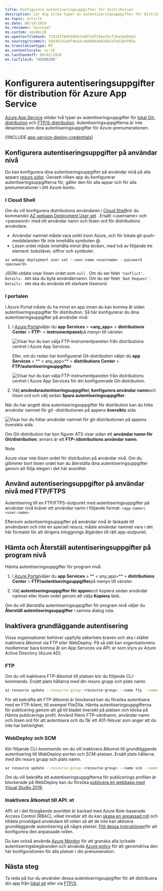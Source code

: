 ```yaml
---
title: Konfigurera autentiseringsuppgifter för distribution
description: Lär dig vilka typer av autentiseringsuppgifter för distributionen som finns Azure App Service och hur du konfigurerar och använder dem.
ms.topic: article
ms.date: 08/14/2019
ms.reviewer: byvinyal
ms.custom: seodec18
ms.openlocfilehash: 739325f66594667c6973df356e2bcf26a3eb056d
ms.sourcegitcommit: 58d3b3314df4ba3cabd4d4a6016b22fa5264f05a
ms.translationtype: MT
ms.contentlocale: sv-SE
ms.lasthandoff: 09/02/2020
ms.locfileid: "89300280"
---
```

# <a name="configure-deployment-credentials-for-azure-app-service"></a>Konfigurera autentiseringsuppgifter för distribution för Azure App Service
[Azure App Service](https://go.microsoft.com/fwlink/?LinkId=529714) stöder två typer av autentiseringsuppgifter för [lokal Git-distribution](deploy-local-git.md) och [FTP/S-distribution](deploy-ftp.md). Autentiseringsuppgifterna är inte desamma som dina autentiseringsuppgifter för Azure-prenumerationen.

[!INCLUDE [app-service-deploy-credentials](../../includes/app-service-deploy-credentials.md)]

## <a name="configure-user-level-credentials"></a><a name="userscope"></a>Konfigurera autentiseringsuppgifter på användar nivå

Du kan konfigurera dina autentiseringsuppgifter på användar nivå på alla appars [resurs sidor](../azure-resource-manager/management/manage-resources-portal.md#manage-resources). Oavsett vilken app du konfigurerar autentiseringsuppgifterna för, gäller den för alla appar och för alla prenumerationer i ditt Azure-konto. 

### <a name="in-the-cloud-shell"></a>I Cloud Shell

Om du vill konfigurera distributions användaren i [Cloud Shell](https://shell.azure.com)kör du kommandot [AZ webapp Deployment User set](/cli/azure/webapp/deployment/user?view=azure-cli-latest#az-webapp-deployment-user-set) . Ersätt \<username> och \<password> med ett användar namn och lösen ord för distributions användare. 

- Användar namnet måste vara unikt inom Azure, och för lokala git-push-meddelanden får inte innehålla symbolen @. 
- Lösen ordet måste innehålla minst åtta tecken, med två av följande tre element: bokstäver, siffror och symboler. 

```azurecli-interactive
az webapp deployment user set --user-name <username> --password <password>
```

JSON-utdata visar lösen ordet som `null` . Om du ser felet `'Conflict'. Details: 409` ska du byta användarnamn. Om du ser felet `'Bad Request'. Details: 400` ska du använda ett starkare lösenord. 

### <a name="in-the-portal"></a>I portalen

I Azure Portal måste du ha minst en app innan du kan komma åt sidan autentiseringsuppgifter för distribution. Så här konfigurerar du dina autentiseringsuppgifter på användar nivå:

1. I [Azure Portal](https://portal.azure.com)väljer du **app Services**  >  **\<any_app>**  >  **distributions Center**  >  **FTP-**  >  **instrumentpanel**på menyn till vänster.

    ![Visar hur du kan välja FTP-instrumentpanelen från distributions centret i Azure App Services.](./media/app-service-deployment-credentials/access-no-git.png)

    Eller, om du redan har konfigurerat Git-distribution väljer du **app Services**  >  ** &lt; any_app>**  >  **distributions Center**  >  **FTP/autentiseringsuppgifter**.

    ![Visar hur du kan välja FTP-instrumentpanelen från distributions centret i Azure App Services för din konfigurerade Git-distribution.](./media/app-service-deployment-credentials/access-with-git.png)

2. Välj **användarautentiseringsuppgifter, konfigurera användar namn**och lösen ord och välj sedan **Spara autentiseringsuppgifter**.

När du har angett dina autentiseringsuppgifter för distribution kan du hitta användar namnet för *git* -distributionen på appens **översikts** sida.

![Visar hur du hittar användar namnet för git-distributionen på appens översikts sida.](./media/app-service-deployment-credentials/deployment_credentials_overview.png)

Om Git-distribution har kon figurer ATS visar sidan ett **användar namn för Git/distribution**; annars är ett **FTP-/distributions användar namn**.

> [!NOTE]
> Azure visar inte lösen ordet för distribution på användar nivå. Om du glömmer bort lösen ordet kan du återställa dina autentiseringsuppgifter genom att följa stegen i det här avsnittet.
>
> 

## <a name="use-user-level-credentials-with-ftpftps"></a>Använd autentiseringsuppgifter på användar nivå med FTP/FTPS

Autentisering till en FTP/FTPS-slutpunkt med autentiseringsuppgifter på användar nivå kräver ett användar namn i följande format: `<app-name>\<user-name>`

Eftersom autentiseringsuppgifter på användar nivå är länkade till användaren och inte en speciell resurs, måste användar namnet vara i det här formatet för att dirigera inloggnings åtgärden till rätt app-slutpunkt.

## <a name="get-and-reset-app-level-credentials"></a><a name="appscope"></a>Hämta och Återställ autentiseringsuppgifter på program nivå
Hämta autentiseringsuppgifter för program nivå:

1. I [Azure Portal](https://portal.azure.com)väljer du **app Services**  >  ** &lt; any_app>**  >  **distributions Center**  >  **FTP/autentiseringsuppgifter**på menyn till vänster.

2. Välj **autentiseringsuppgifter för appen**och kopiera sedan användar namnet eller lösen ordet genom att välja **Kopiera** länk.

Om du vill återställa autentiseringsuppgifter för program nivå väljer du **Återställ autentiseringsuppgifter** i samma dialog ruta.

## <a name="disable-basic-authentication"></a>Inaktivera grundläggande autentisering

Vissa organisationer behöver uppfylla säkerhets kraven och ska i stället inaktivera åtkomst via FTP eller WebDeploy. På så sätt kan organisationens medlemmar bara komma åt sin App Services via API: er som styrs av Azure Active Directory (Azure AD).

### <a name="ftp"></a>FTP

Om du vill inaktivera FTP-åtkomst till platsen kör du följande CLI-kommando. Ersätt plats hållarna med din resurs grupp och plats namn. 

```bash
az resource update --resource-group <resource-group> --name ftp --namespace Microsoft.Web --resource-type basicPublishingCredentialsPolicies --parent sites/<site-name> --set properties.allow=false
```

För att bekräfta att FTP-åtkomst är blockerad kan du försöka autentisera med en FTP-klient, till exempel FileZilla. Hämta autentiseringsuppgifterna för publicering genom att gå till bladet översikt på platsen och klicka på Hämta publicerings profil. Använd filens FTP-värdnamn, användar namn och lösen ord för att autentisera och du får ett 401-felsvar som anger att du inte har behörighet.

### <a name="webdeploy-and-scm"></a>WebDeploy och SCM

Kör följande CLI-kommando om du vill inaktivera åtkomst till grundläggande autentisering till WebDeploy-porten och SCM-platsen. Ersätt plats hållarna med din resurs grupp och plats namn. 

```bash
az resource update --resource-group <resource-group> --name scm --namespace Microsoft.Web --resource-type basicPublishingCredentialsPolicies --parent sites/<site-name> --set properties.allow=false
```

Om du vill bekräfta att autentiseringsuppgifterna för publicerings profilen är blockerade på WebDeploy kan du försöka [publicera en webbapp med Visual Studio 2019](https://docs.microsoft.com/visualstudio/deployment/quickstart-deploy-to-azure?view=vs-2019).

### <a name="disable-access-to-the-api"></a>Inaktivera åtkomst till API: et

API: et i det föregående avsnittet är backad med Azure Role-baserade Access Control (RBAC), vilket innebär att du kan [skapa en anpassad roll](https://docs.microsoft.com/azure/role-based-access-control/custom-roles#steps-to-create-a-custom-role) och tilldela priveldged användare till rollen så att de inte kan aktivera grundläggande autentisering på några platser. [Följ dessa instruktioner](https://azure.github.io/AppService/2020/08/10/securing-data-plane-access.html#create-a-custom-rbac-role)för att konfigurera den anpassade rollen.

Du kan också använda [Azure Monitor](https://azure.github.io/AppService/2020/08/10/securing-data-plane-access.html#audit-with-azure-monitor) för att granska alla lyckade autentiseringsbegäranden och använda [Azure policy](https://azure.github.io/AppService/2020/08/10/securing-data-plane-access.html#enforce-compliance-with-azure-policy) för att genomdriva den här konfigurationen för alla platser i din prenumeration.

## <a name="next-steps"></a>Nästa steg

Ta reda på hur du använder dessa autentiseringsuppgifter för att distribuera din app från [lokal git](deploy-local-git.md) eller via [FTP/S](deploy-ftp.md).
